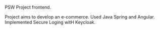 PSW Project frontend.

Project aims to develop an e-commerce. Used Java Spring and Angular. Implemented Secure Loging witH Keycloak.
